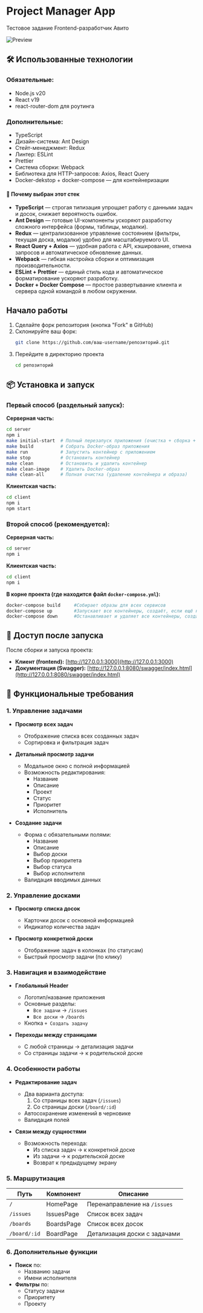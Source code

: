 # Project Manager App
Тестовое задание Frontend-разработчик Авито

![Preview](capture_20250421200909795.bmp)

## 🛠️ Использованные технологии

### Обязательные:

- Node.js v20
- React v19
- react-router-dom для роутинга

### Дополнительные:

- TypeScript
- Дизайн-система: Ant Design
- Стейт-менеджмент: Redux
- Линтер: ESLint
- Prettier
- Система сборки: Webpack
- Библиотека для HTTP-запросов: Axios, React Query
- Docker-dekstop + docker-compose — для контейнеризации

#### 🧩 Почему выбран этот стек

- **TypeScript** — строгая типизация упрощает работу с данными задач и досок, снижает вероятность ошибок.
- **Ant Design** — готовые UI-компоненты ускоряют разработку сложного интерфейса (формы, таблицы, модалки).
- **Redux** — централизованное управление состоянием (фильтры, текущая доска, модалки) удобно для масштабируемого UI.
- **React Query + Axios** — удобная работа с API, кэширование, отмена запросов и автоматическое обновление данных.
- **Webpack** — гибкая настройка сборки и оптимизация производительности.
- **ESLint + Prettier** — единый стиль кода и автоматическое форматирование ускоряют разработку.
- **Docker + Docker Compose** — простое развертывание клиента и сервера одной командой в любом окружении.

## Начало работы

1. Сделайте форк репозитория (кнопка "Fork" в GitHub)
2. Склонируйте ваш форк:
   ```bash
   git clone https://github.com/ваш-username/репозиторий.git
   ```
3. Перейдите в директорию проекта
   ```bash
   cd репозиторий
   ```

## 📦 Установка и запуск

### Первый способ (раздельный запуск):

**Серверная часть:**

```bash
cd server
npm i
make initial-start  # Полный перезапуск приложения (очистка + сборка + запуск)
make build          # Собрать Docker-образ приложения
make run            # Запустить контейнер с приложением
make stop           # Остановить контейнер
make clean          # Остановить и удалить контейнер
make clean-image    # Удалить Docker-образ
make clean-all      # Полная очистка (удаление контейнера и образа)

```

**Клиентская часть:**

```bash
cd client
npm i
npm start

```

### Второй способ (рекомендуется):
**Серверная часть:**

```bash
cd server
npm i

```
**Клиентская часть:**

```bash
cd client
npm i

```
**В корне проекта (где находится файл `docker-compose.yml`):**

```bash
docker-compose build     #Собирает образы для всех сервисов
docker-compose up        #Запускает все контейнеры, создаёт, если ещё не созданы
docker-compose down      #Останавливает и удаляет все контейнеры, созданные `up`

```

## 🚀 Доступ после запуска

После сборки и запуска проекта:

- **Клиент (frontend):** [http://127.0.0.1:3000](http://127.0.0.1:3000)
- **Документация (Swagger):** [http://127.0.0.1:8080/swagger/index.html](http://127.0.0.1:8080/swagger/index.html)


## 📌 Функциональные требования

### 1. Управление задачами
- **Просмотр всех задач**
  - Отображение списка всех созданных задач
  - Сортировка и фильтрация задач

- **Детальный просмотр задачи**
  - Модальное окно с полной информацией
  - Возможность редактирования:
    - Название
    - Описание
    - Проект
    - Статус
    - Приоритет
    - Исполнитель

- **Создание задачи**
  - Форма с обязательными полями:
    - Название 
    - Описание
    - Выбор доски
    - Выбор приоритета
    - Выбор статуса
    - Выбор исполнителя
  - Валидация вводимых данных

### 2. Управление досками
- **Просмотр списка досок**
  - Карточки досок с основной информацией
  - Индикатор количества задач

- **Просмотр конкретной доски**
  - Отображение задач в колонках (по статусам)
  - Быстрый просмотр задачи (по клику)

### 3. Навигация и взаимодействие
- **Глобальный Header**
  - Логотип/название приложения
  - Основные разделы:
    - `Все задачи` → `/issues`
    - `Все доски` → `/boards`
  - Кнопка `+ Создать задачу`

- **Переходы между страницами**
  - С любой страницы → детализация задачи
  - Со страницы задачи → к родительской доске

### 4. Особенности работы
- **Редактирование задач**
  - Два варианта доступа:
    1. Со страницы всех задач (`/issues`)
    2. Со страницы доски (`/board/:id`)
  - Автосохранение изменений в черновике
  - Валидация полей

- **Связи между сущностями**
  - Возможность перехода:
    - Из списка задач → к конкретной доске
    - Из задачи → к родительской доске
    - Возврат к предыдущему экрану

### 5. Маршрутизация
| Путь | Компонент | Описание |
|------|-----------|----------|
| `/` | HomePage | Перенаправление на `/issues` |
| `/issues` | IssuesPage | Список всех задач |
| `/boards` | BoardsPage | Список всех досок |
| `/board/:id` | BoardPage | Детализация доски с задачами |

### 6. Дополнительные функции
- **Поиск** по:
  -  Названию задачи
  -  Имени исполнителя
- **Фильтры** по:
  - Статусу задачи
  - Приоритету
  - Проекту
